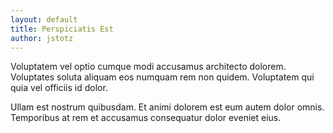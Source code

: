 ```yaml
---
layout: default
title: Perspiciatis Est
author: jstotz
---
```


Voluptatem vel optio cumque modi accusamus architecto dolorem. Voluptates soluta aliquam eos numquam rem non quidem. Voluptatem qui quia vel officiis id dolor.

Ullam est nostrum quibusdam. Et animi dolorem est eum autem dolor omnis. Temporibus at rem et accusamus consequatur dolor eveniet eius.
